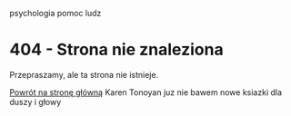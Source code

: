 psychologia pomoc ludz
<!DOCTYPE html>
<html>
  <head>
    <title>404 - Strona nie znaleziona</title>
  </head>
  <body>
    <h1>404 - Strona nie znaleziona</h1>
    <p>Przepraszamy, ale ta strona nie istnieje.</p>
    <a href="/">Powrót na stronę główną</a>
  </body>Karen Tonoyan
</html>
juz nie bawem  nowe ksiazki dla duszy i głowy 